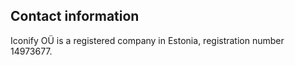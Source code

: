 ## Contact information

Iconify OÜ is a registered company in Estonia, registration number 14973677.

<contact-links></contact-links>

